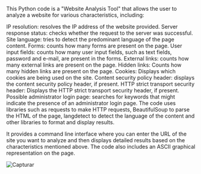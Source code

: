 This Python code is a "Website Analysis Tool" that allows the user to analyze a website for various characteristics, including:


IP resolution: resolves the IP address of the website provided.
Server response status: checks whether the request to the server was successful.
Site language: tries to detect the predominant language of the page content.
Forms: counts how many forms are present on the page.
User input fields: counts how many user input fields, such as text fields, password and e-mail, are present in the forms.
External links: counts how many external links are present on the page.
Hidden links: Counts how many hidden links are present on the page.
Cookies: Displays which cookies are being used on the site.
Content security policy header: displays the content security policy header, if present.
HTTP strict transport security header: Displays the HTTP strict transport security header, if present.
Possible administrator login page: searches for keywords that might indicate the presence of an administrator login page.
The code uses libraries such as requests to make HTTP requests, BeautifulSoup to parse the HTML of the page, langdetect to detect the language of the content and other libraries to format and display results.

It provides a command line interface where you can enter the URL of the site you want to analyze and then displays detailed results based on the characteristics mentioned above. The code also includes an ASCII graphical representation on the page.


![Capturar](https://github.com/lixz07/byllud/assets/138683122/e631a82e-59b7-4208-92d7-d0c6758481ca)
